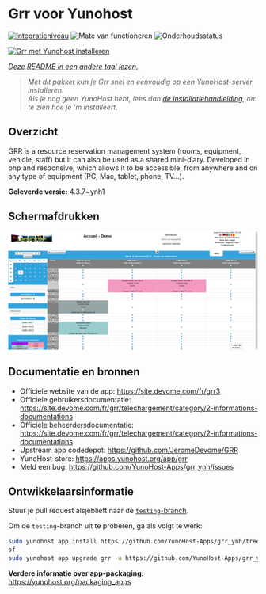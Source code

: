 <!--
NB: Deze README is automatisch gegenereerd door <https://github.com/YunoHost/apps/tree/master/tools/readme_generator>
Hij mag NIET handmatig aangepast worden.
-->

# Grr voor Yunohost

[![Integratieniveau](https://dash.yunohost.org/integration/grr.svg)](https://ci-apps.yunohost.org/ci/apps/grr/) ![Mate van functioneren](https://ci-apps.yunohost.org/ci/badges/grr.status.svg) ![Onderhoudsstatus](https://ci-apps.yunohost.org/ci/badges/grr.maintain.svg)

[![Grr met Yunohost installeren](https://install-app.yunohost.org/install-with-yunohost.svg)](https://install-app.yunohost.org/?app=grr)

*[Deze README in een andere taal lezen.](./ALL_README.md)*

> *Met dit pakket kun je Grr snel en eenvoudig op een YunoHost-server installeren.*  
> *Als je nog geen YunoHost hebt, lees dan [de installatiehandleiding](https://yunohost.org/install), om te zien hoe je 'm installeert.*

## Overzicht

GRR is a resource reservation management system (rooms, equipment, vehicle, staff) but it can also be used as a shared mini-diary. Developed in php and responsive, which allows it to be accessible, from anywhere and on any type of equipment (PC, Mac, tablet, phone, TV...).


**Geleverde versie:** 4.3.7~ynh1

## Schermafdrukken

![Schermafdrukken van Grr](./doc/screenshots/home.png)

## Documentatie en bronnen

- Officiele website van de app: <https://site.devome.com/fr/grr3>
- Officiele gebruikersdocumentatie: <https://site.devome.com/fr/grr/telechargement/category/2-informations-documentations>
- Officiele beheerdersdocumentatie: <https://site.devome.com/fr/grr/telechargement/category/2-informations-documentations>
- Upstream app codedepot: <https://github.com/JeromeDevome/GRR>
- YunoHost-store: <https://apps.yunohost.org/app/grr>
- Meld een bug: <https://github.com/YunoHost-Apps/grr_ynh/issues>

## Ontwikkelaarsinformatie

Stuur je pull request alsjeblieft naar de [`testing`-branch](https://github.com/YunoHost-Apps/grr_ynh/tree/testing).

Om de `testing`-branch uit te proberen, ga als volgt te werk:

```bash
sudo yunohost app install https://github.com/YunoHost-Apps/grr_ynh/tree/testing --debug
of
sudo yunohost app upgrade grr -u https://github.com/YunoHost-Apps/grr_ynh/tree/testing --debug
```

**Verdere informatie over app-packaging:** <https://yunohost.org/packaging_apps>
